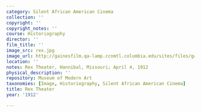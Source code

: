 ```yaml
---
category: Silent African American Cinema
collection: ''
copyright: ''
copyright_notes: ''
course: Historiography
director: ''
film_title: ''
image_src: rex.jpg
image_url: http://gainesfilm.qa-lamp.ccnmtl.columbia.edu/sites/files/gainesfilm/images/rex.jpg
location: ''
notes: Rex Theater, Hannibal, Missouri; April 4, 1912
physical_description: ''
repository: Museum of Modern Art
taxonomies: [Image, Historiography, Silent African American Cinema]
title: Rex Theater
year: '1912'

---
```

